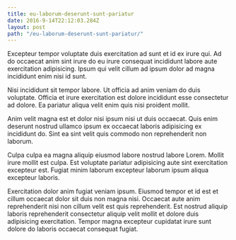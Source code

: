 ```yaml
---
title: eu-laborum-deserunt-sunt-pariatur
date: 2016-9-14T22:12:03.284Z
layout: post
path: "/eu-laborum-deserunt-sunt-pariatur/"
---
```


Excepteur tempor voluptate duis exercitation ad sunt et id ex irure qui. Ad do occaecat anim sint irure do eu irure consequat incididunt labore aute exercitation adipisicing. Ipsum qui velit cillum ad ipsum dolor ad magna incididunt enim nisi id sunt.

Nisi incididunt sit tempor labore. Ut officia ad anim veniam do duis voluptate. Officia et irure exercitation est dolore incididunt esse consectetur ad dolore. Ea pariatur aliqua velit enim quis nisi proident mollit.

Anim velit magna est et dolor nisi ipsum nisi ut duis occaecat. Quis enim deserunt nostrud ullamco ipsum ex occaecat laboris adipisicing ex incididunt do. Sint ea sint velit quis commodo non reprehenderit non laborum.

Culpa culpa ea magna aliquip eiusmod labore nostrud labore Lorem. Mollit irure mollit est culpa. Est voluptate pariatur adipisicing aute sint exercitation excepteur est. Fugiat minim laborum excepteur laborum ipsum aliqua excepteur laboris.

Exercitation dolor anim fugiat veniam ipsum. Eiusmod tempor et id est et cillum occaecat dolor sit duis non magna nisi. Occaecat aute anim reprehenderit nisi non cillum velit est quis reprehenderit. Est nostrud aliquip laboris reprehenderit consectetur aliquip velit mollit et dolore duis adipisicing exercitation. Tempor magna excepteur cupidatat irure sunt dolore do laboris occaecat consequat fugiat.